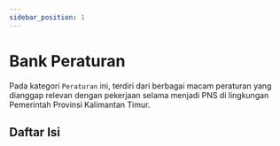 ```yaml
---
sidebar_position: 1
---
```


# Bank Peraturan

Pada kategori ```Peraturan``` ini, terdiri dari berbagai macam peraturan yang dianggap relevan dengan pekerjaan selama menjadi PNS di lingkungan Pemerintah Provinsi Kalimantan Timur.

## Daftar Isi
